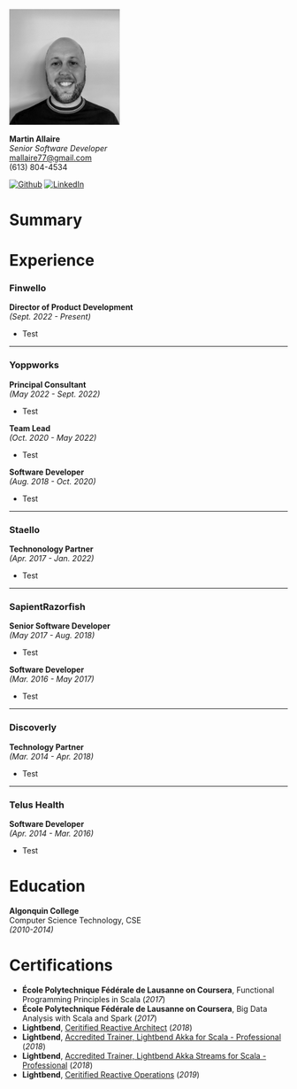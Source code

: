  <img src="./profile.jpg" alt="profile" width="200"/>

**Martin Allaire** \
*Senior Software Developer* \
mallaire77@gmail.com \
(613) 804-4534

[![Github](https://img.shields.io/badge/github-%23121011.svg?style=for-the-badge&logo=github&logoColor=white)](https://github.com/mallaire77) 
[![LinkedIn](https://img.shields.io/badge/linkedin-%230077B5.svg?style=for-the-badge&logo=linkedin&logoColor=white)](https://www.linkedin.com/in/mallaire77/)

# Summary

# Experience
### Finwello
**Director of Product Development**\
*(Sept. 2022 - Present)*
- Test
---
### Yoppworks
**Principal Consultant**\
*(May 2022 - Sept. 2022)*
- Test

**Team Lead**\
*(Oct. 2020 - May 2022)*
- Test

**Software Developer**\
*(Aug. 2018 - Oct. 2020)*
- Test
---
### Staello
**Technonology Partner**\
*(Apr. 2017 - Jan. 2022)*
- Test
---
### SapientRazorfish
**Senior Software Developer**\
*(May 2017 - Aug. 2018)*
- Test

**Software Developer**\
*(Mar. 2016 - May 2017)*
- Test
---
### Discoverly
**Technology Partner**\
*(Mar. 2014 - Apr. 2018)*
- Test
---
### Telus Health
**Software Developer**\
*(Apr. 2014 - Mar. 2016)*
- Test

# Education
**Algonquin College**\
Computer Science Technology, CSE\
*(2010-2014)*

# Certifications
- **École Polytechnique Fédérale de Lausanne on Coursera**, Functional Programming Principles in Scala (*2017*)
- **École Polytechnique Fédérale de Lausanne on Coursera**, Big Data Analysis with Scala and Spark (*2017*)
- **Lightbend**, [Ceritified Reactive Architect](https://drive.google.com/file/d/1UGKEGgl72saxOaSJzS1pk9q26vCk9kA9/view) (*2018*)
- **Lightbend**, [Accredited Trainer, Lightbend Akka for Scala - Professional](https://drive.google.com/file/d/1U9VPr-ouuZ6wSBzdoNQXAxp15dbj3VxJ/view) (*2018*)
- **Lightbend**, [Accredited Trainer, Lightbend Akka Streams for Scala - Professional](https://drive.google.com/file/d/1UDHpSjELPFSg0758yzOr0DmvLBR46IZE/view) (*2018*)
- **Lightbend**, [Ceritified Reactive Operations](https://drive.google.com/file/d/1U0_MYDQK2tkVmTz8IY4vgT68Y0mltoF4/view) (*2019*)